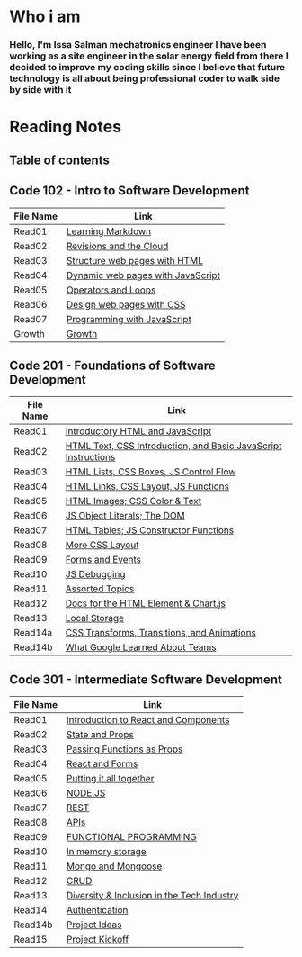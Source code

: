 # Who i am
### Hello, I'm Issa Salman mechatronics engineer I have been working as a site engineer in the solar energy field from there I decided to improve my coding skills since I believe that future technology is all about being professional coder to walk side by side with it



# Reading Notes
## Table of contents 
## Code 102 - Intro to Software Development

| File Name | Link | 
| --------------- | --------------- |
| Read01 | [Learning Markdown](https://issasalman.github.io/reading-notes/102/read01) | 
| Read02 | [Revisions and the Cloud](https://issasalman.github.io/reading-notes/102/read02) | 
| Read03 | [Structure web pages with HTML](https://issasalman.github.io/reading-notes/102/read03) |
| Read04 | [Dynamic web pages with JavaScript](https://issasalman.github.io/reading-notes/102/read04) | 
| Read05 | [Operators and Loops](https://issasalman.github.io/reading-notes/102/read05) | 
| Read06 | [Design web pages with CSS	](https://issasalman.github.io/reading-notes/102/read06) |
| Read07 | [Programming with JavaScript	](https://issasalman.github.io/reading-notes/102/read07) | 
| Growth |[Growth](https://issasalman.github.io/reading-notes/201/Growth) |



## Code 201 - Foundations of Software Development


| File Name | Link | 
| --------------- | --------------- |
| Read01 | [Introductory HTML and JavaScript](https://issasalman.github.io/reading-notes/201/read01) | 
| Read02 | [HTML Text, CSS Introduction, and Basic JavaScript Instructions](https://issasalman.github.io/reading-notes/201/read02) | 
| Read03 | [HTML Lists, CSS Boxes, JS Control Flow](https://issasalman.github.io/reading-notes/201/read03) |
| Read04 | [HTML Links, CSS Layout, JS Functions](https://issasalman.github.io/reading-notes/201/read04) | 
| Read05 | [HTML Images; CSS Color & Text](https://issasalman.github.io/reading-notes/201/read05) | 
| Read06 | [JS Object Literals; The DOM	](https://issasalman.github.io/reading-notes/201/read06) |
| Read07 | [HTML Tables; JS Constructor Functions	](https://issasalman.github.io/reading-notes/201/read07) | 
| Read08 |[More CSS Layout](https://issasalman.github.io/reading-notes/201/read08) |
| Read09 | [Forms and Events](https://issasalman.github.io/reading-notes/201/read09) | 
| Read10 | [JS Debugging	](https://issasalman.github.io/reading-notes/201/read10) |
| Read11 | [Assorted Topics	](https://issasalman.github.io/reading-notes/201/read11) | 
| Read12 | [Docs for the HTML  Element & Chart.js](https://issasalman.github.io/reading-notes/201/read12) |
| Read13 | [Local Storage	](https://issasalman.github.io/reading-notes/201/read13) |
| Read14a | [CSS Transforms, Transitions, and Animations	](https://issasalman.github.io/reading-notes/201/read14a) | 
| Read14b|[What Google Learned About Teams](https://issasalman.github.io/reading-notes/201/read14b) |
                                            


## Code 301 - Intermediate Software Development



| File Name | Link | 
| --------------- | --------------- |
| Read01 | [ Introduction to React and Components](https://issasalman.github.io/reading-notes/301/read01) | 
| Read02 | [State and Props](https://issasalman.github.io/reading-notes/301/read02) | 
| Read03 | [Passing Functions as Props](https://issasalman.github.io/reading-notes/301/read03) |
| Read04 | [React and Forms](https://issasalman.github.io/reading-notes/301/read04) | 
| Read05 | [Putting it all together](https://issasalman.github.io/reading-notes/301/read05) | 
| Read06 | [NODE.JS	](https://issasalman.github.io/reading-notes/301/read06) |
| Read07 | [REST	](https://issasalman.github.io/reading-notes/301/read07) | 
| Read08 |[APIs](https://issasalman.github.io/reading-notes/301/read08) |
| Read09 | [FUNCTIONAL PROGRAMMING](https://issasalman.github.io/reading-notes/301/read09) | 
| Read10 | [In memory storage	](https://issasalman.github.io/reading-notes/301/read10) |
| Read11 | [Mongo and Mongoose	](https://issasalman.github.io/reading-notes/301/read11) | 
| Read12 | [CRUD](https://issasalman.github.io/reading-notes/301/read12) |
| Read13 | [Diversity & Inclusion in the Tech Industry](https://issasalman.github.io/reading-notes/301/read13) |
| Read14 | [Authentication	](https://issasalman.github.io/reading-notes/301/read14) | 
| Read14b | [Project Ideas	](https://issasalman.github.io/reading-notes/301/read14b) | 
| Read15|[Project Kickoff](https://issasalman.github.io/reading-notes/301/read15) |